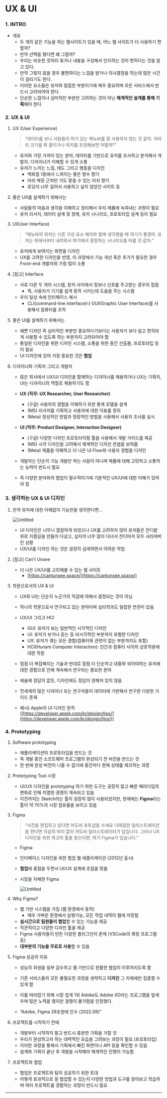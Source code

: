 # **UX & UI**

### **1. INTRO**

- 개요
    - 두 개의 같은 기능을 하는 웹사이트가 있을 때, 어느 웹 사이트가 더 사용하기 편할까?
    - 만약 선택을 했다면 왜 그럴까?
    - 우리는 비슷한 것끼리 묶거나 내용을 구성해서 인지하는 것이 편하다는 것을 알고 있다.
    - 만약 그렇지 않을 경우 불편하다는 느낌을 받거나 의사결정을 하는데 많은 시간이 걸리기도 한다.
    - 이러한 요소들은 유저와 밀접한 부분이기에 매우 중요하며 모든 서비스에서 반드시 고려되어야 한다.
    - 단순한 느낌이나 심미적인 부분만 고려하는 것이 아닌 **체계적인 설계를 통해 기획**해야 한다.

### **2. UX & UI**

1. UX (User Experience)
    
    > “데이터를 보니 사람들이 여기 있는 메뉴바를 잘 사용하지 않는 것 같아. 차라리 크기를 확 줄이거나 위치를 조정해보면 어떨까?”
    > 
    - 유저와 가장 가까이 있는 분야, 데이터를 기반으로 유저를 조사하고 분석해서 개발자, 디자이너가 이해할 수 있게 소통
    - 유저가 느끼는 느낌, 태도 그리고 행동을 디자인
        - 백화점 1층에서 느껴지는 좋은 향수 향기
        - 러쉬 매장 근처만 가도 맡을 수 있는 러쉬 향기
        - 로딩이 너무 길어서 사용하고 싶지 않았던 사이트 등
    
2. 좋은 UX를 설계하기 위해서는
    - 사람들의 마음과 생각을 이해하고 정리해서 우리 제품에 녹여내는 과정이 필요
    - 유저 리서치, 데이터 설계 및 정제, 유저 시나리오, 프로토타입 설계 등이 필요
    
3. UI(User Interface)
    
    > “메뉴바의 위치는 다른 구성 요소 배치와 함께 생각했을 때 여기가 좋겠어. 
    유저는 위에서부터 내려와서 여기에서 결정하는 시나리오를 따를 것 같아.”
    > 
    - 유저에게 보여지는 화면을 디자인
    - UX를 고려한 디자인을 반영, 이 과정에서 기능 개선 혹은 추가가  필요한 경우 Front-end 개발자와 가장 많이 소통
    
4. [참고] Interface
    - 서로 다른 두 개의 시스템, 장치 사이에서 정보나 신호를 주고받는 경우의 접점
        - 즉, 사용자가 기기를 쉽게 동작 시키는데 도움을 주는 시스템
    - 우리 일상 속에 인터페이스 예시
        - CLI(command-line interface)나 GUI(Graphic User Interface)를 사용해서 컴퓨터를 조작
    
5. 좋은 UI를 설계하기 위해서는
    - 예쁜 디자인 즉 심미적인 부분만 중요하다기보다는 사용자가 보다 쉽고 편히라게 사용할 수 있도록 하는 부분까지 고려되어야 함
    - 통일된 디자인을 위한 디자인 시스템, 소통을 위한 중간 산출물, 프로토타입 등이 필요
    - UI 디자인에 있어 가장 중요한 것은 **협업**
    
6. 디자이너와 기획자 그리고 개발자
    - 많은 회사에서 UX/UI 디자인을 함께하는 디자이너를 채용하거나 UX는 기획자, UI는 디자이너의 역할로 채용하기도 함
    
    - **UX (직무: UX Researcher, User Researcher)**
        - (구글) 사용자의 경험을 이해하기 위한 통계 모델을 설계
        - (MS) 리서치를 기획하고 사용자에 대한 지표를 정의
        - (Meta) 정성적인 방법과 정량적인 방법을 사용해서 사용자 조사를 실시
    - **UI (직무: Product Designer, Interaction Designer)**
        - (구글) 다양한 디자인 프로토타이핑 툴을 사용해서 개발 가이드를 제공
        - (MS) 시각 디자인을 고려해서 체계적인 디자인 컨셉을 보여줌
        - (Meta) 제품을 이해하고 더 나은 UI Flow와 사용자 경험을 디자인
    
    - 개발자는 단순히 기능 개발만 하는 사람이 아니며 제품에 대해 고민하고 소통하는 능력이 반드시 필요
    - 즉 다양한 분야와의 협업이 필수적이기에 기본적인 UX/UI에 대한 이해가 있어야 힘

### **3. 생각하는 UX & UI 디자인**

1. 만약 유저에 대한 이해없이 기능만을 생각한다면…
    
    ![Untitled](https://s3-us-west-2.amazonaws.com/secure.notion-static.com/3a0c5dcc-d64e-43c5-9aba-fe08473b8541/Untitled.png)
    
    - UI 디자인은 너무나 깔끔하게 되었으나 UX를 고려하지 않아 유저들은 잔디밭 위로 지름길을 만들어 다녔고, 심지어 너무 많이 다녀서 잔디마저 모두 사라져버린 상황
    - UX/UI를 디자인 하는 것은 굉장히 섬세하면서 어려운 작업
    
2. [참고] Can’t Unsee
    - 더 나은 UX/UI를 고민해볼 수 있는 웹 사이트
        - [https://cantunsee.space/](https://cantunsee.space/)
    
3. 학문으로서의 UX & UI
    - UX와 UI는 단순히 누군가의 직감에 의해서 결정되는 것이 아님
    - 하나의 학문으로서 연구되고 있는 분야이며 심리학과도 밀접한 연관이 있음
    - UX/UI 그리고 HCI
        - GUI: 유저가 보는 일반적인 시각적인 디자인
        - UI: 유저가 보거나 듣는 등 비시각적인 부분까지 포함한 디자인
        - UX: 유저가 겪는 모든 경험(컴퓨터와 관련이 없는 부분까지도 포함)
        - HCI(Hunam Computer Interaction): 인간과 컴퓨터 사이의 상호작용에 대한 학문
    
    - 점점 더 복잡해지는 기술과 반대로 점점 더 단순하고 대중화 되어야하는 유저에 대한 경험으로 인해 계속해서 연구되는 중요한 분야
    - 에술에 정답이 없듯, 디자인에도 정답이 정해져 있지 않음
    - 전세계의 많은 디자이너 또는 연구자들이 데이터에 기반해서 연구한 다양한 가이드 존재
    
    - 예시) Apple의 UI 디자인 원칙 ([https://developer.apple.com/kr/design/tips/](https://developer.apple.com/kr/design/tips/))

### **4. Prototyping**

1. Software prototyping
    - 애플리케이션의 프로토타입을 만드는 것
    - 즉 개발 중인 소프트웨어 프로그램의 완성되기 전 버전을 만드는 것
    - 한 번에 완성 버전이 나올 수 없기에 중간마다 현재 상태를 체크하는 과정
    
2. Prototyping Tool 시장
    - UI/UX 디자인을 prototyping 하기 위한 도구는 굉장히 많고 빠른 패러다임의 변화로 인해 치열한 경쟁이 계속되고 있음
    - 이전까지는 Sketch라는 툴이 굉장히 많이 사용되었지만, 현재에는 **Figma**라는 툴이 약 70%의 시장 점유율을 보이고 있음
    
3. Figma
    
    > “사진을 편집하고 있다면 어도비 포토샵을 쓰세요
    디테일한 일러스트레이션을 한다면 의심의 여지 없이 어도비 일러스트레이터가 답입니다.
    그러나 UX 디자인을 위한 최고의 툴을 찾는다면, 여기 Figma가 있습니다.”
    - Figma
    > 
    - 인터페이스 디자인을 위한 협업 웹 애플리케이션 (2012년 출시)
    - **협업**에 중점을 두면서 UI/UX 설계에 초점을 맞춤
    
    - 시장을 지배한 Figma
        
        ![Untitled](https://s3-us-west-2.amazonaws.com/secure.notion-static.com/4ec23118-aadb-4c72-8c3f-c42f3423b0a9/Untitled.png)
        
    
4. Why Figma?
    - 웹 기반 시스템을 가짐 (웹 환경에서 동작)
        - 매우 가벼운 환경에서 실행가능, 모든 작업 내역이 웹에 저장됨
    - **실시간으로 팀원들이 협업**할 수 있는 기능을 제공
    - 직관적이고 다양한 디자인 툴을 제공
    - Figma 사용자들이 만든 다양한 플러그인이 존재 (VSCode의 확장 프로그램 등)
    - **대부분의 기능을 무료로 사용**할 수 있음
    
5. Figma 성공의 이유
    - 성능의 희생을 일부 감수하고 웹 기반으로 원활한 협업이 이루어지도록 함
    - 기존 서비스들의 모든 불필요한 과정을 생략하고 **디자인** 그 자체에만 집중할 수 있게 함
    
    - 이를  따라잡기 위해 시장 업계 1위 Adobe도 Adobe XD라는 프로그램을 앞세우며 많은 노력을 했지만 경쟁이 불가함을 인정했다.
    - “Adobe, Figma 28조원에 인수 (2022.09)”
    
6. 프로젝트를 시작하기 전에
    - 개발부터 시작하지 말고 반드시 충분한 기획을 거칠 것
    - 우리가 완성하고자 하는 대력적인 모습을 그려보는 과정이 필요 (프로토타입)
    - 이러한 과정을 통해서 기획에서 빠진 화면이나 API 등을 확인할 수 있음
    - 설계와 기획이  끝난 후 개발을 시작해야 체계적인 진행이 가능함
    
7. 프로젝트와 협업
    - 협업은 프로젝트와 팀이 성공하기 위한 토대
    - 어떻게 효과적으로 잘 협업할 수 있는지 다양한 방법과 도구를 찾아보고 학습하며 여러 프로젝트를  경험하는 과정이 반드시 필요

---